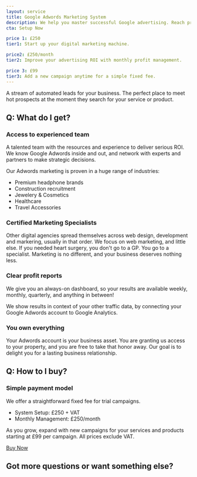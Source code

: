 ```yaml
---
layout: service
title: Google Adwords Marketing System
description: We help you master successful Google advertising. Reach prospects in the moment they need you most, on the most powerful ad platform in the world.
cta: Setup Now

price 1: £250
tier1: Start up your digital marketing machine.

price2: £250/month
tier2: Improve your advertising ROI with monthly profit management.

price 3: £99
tier3: Add a new campaign anytime for a simple fixed fee.
---
```


<p class="lead">A stream of automated leads for your business. The perfect place to meet hot prospects at the moment they search for your service or product.</p>

## Q: What do I get?

### Access to experienced team
A talented team with the resources and experience to deliver serious ROI. We know Google Adwords inside and out, and network with experts and partners to make strategic decisions.

Our Adwords marketing is proven in a huge range of industries:

- Premium headphone brands
- Construction recruitment
- Jewelery & Cosmetics
- Healthcare
- Travel Accessories

### Certified Marketing Specialists
Other digital agencies spread themselves across web design, development and markering, usually in that order. We focus on web marketing, and little else. If you needed heart surgery, you don't go to a GP. You go to a specialist. Marketing is no different, and your business deserves nothing less.

### Clear profit reports
We give you an always-on dashboard, so your results are available weekly, monthly, quarterly, and anything in between!

We show results in context of your other traffic data, by connecting your Google Adwords account to Google Analytics.

### You own everything
Your Adwords account is your business asset. You are granting us access to your property, and you are free to take that honor away. Our goal is to delight you for a lasting business relationship.

## Q: How to I buy?

### Simple payment model
We offer a straightforward fixed fee for trial campaigns.

- System Setup: £250 + VAT
- Monthly Management: £250/month

As you grow, expand with new campaigns for your services and products starting at £99 per campaign. All prices exclude VAT.

<div class="text-center"><a href="{{ page.url }}buy/" title="Contact" role="button" class="btn btn-success m-b-md btn-lg m-t hidden-x">Buy Now <span class="glyphicon glyphicon-new-window" aria-hidden="true"></span></a>
<h2>Got more questions or want something else?
</h2>
</div>